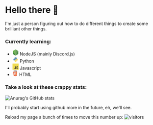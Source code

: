 # Hello there 👋
I'm just a person figuring out how to do different things to create some brilliant other things.

### Currently learning:
* <img height="20" src="https://raw.githubusercontent.com/github/explore/master/topics/nodejs/nodejs.png"> NodeJS (mainly Discord.js)
* <img height="20" src="https://raw.githubusercontent.com/github/explore/master/topics/python/python.png"> Python
* <img height="20" src="https://raw.githubusercontent.com/github/explore/master/topics/javascript/javascript.png"> Javascript
* <img height="18" src="https://raw.githubusercontent.com/github/explore/master/topics/html/html.png"> HTML

### Take a look at these crappy stats: 

![Anurag's GitHub stats](https://github-readme-stats.vercel.app/api?username=dzlandis&show_icons=true&theme=dark)

I'll probably start using github more in the future, eh, we'll see.

Reload my page a bunch of times to move this number up:
![visitors](https://visitor-badge.glitch.me/badge?page_id=dzlandis.visitor-badge.issue.1)
<!--
**dzlandis/dzlandis** is a ✨ _special_ ✨ repository because its `README.md` (this file) appears on your GitHub profile.

Here are some ideas to get you started:
[![Top Langs](https://github-readme-stats.vercel.app/api/top-langs/?username=dzlandis&layout=compact)](https://github.com/anuraghazra/github-readme-stats)
- 🔭 I’m currently working on some random project in a Replit probably.
- 🌱 I’m currently learning JS
- 👯 I’m looking to collaborate on ...
- 🤔 I’m looking for help with ...
- 💬 Ask me about ...
- 📫 How to reach me: ...
- 😄 Pronouns: ...
- ⚡ Fun fact: ...
-->
